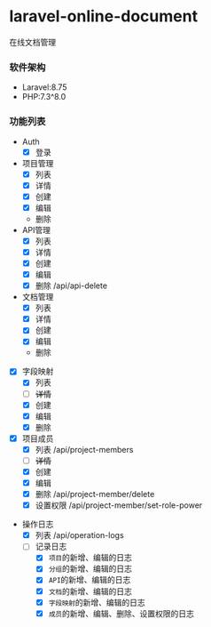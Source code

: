 # laravel-online-document
在线文档管理


### 软件架构
- Laravel:8.75
- PHP:7.3^8.0


### 功能列表
- Auth
    - [X] 登录
- 项目管理 
    - [X] 列表
    - [X] 详情
    - [X] 创建
    - [X] 编辑
    - 删除
- API管理 
    - [X] 列表
    - [X] 详情
    - [X] 创建
    - [X] 编辑
    - [X] 删除 /api/api-delete
- 文档管理 
    - [X] 列表
    - [X] 详情
    - [X] 创建
    - [X] 编辑
    - 删除
- [X] 字段映射
    - [X] 列表
    - [ ] ~~详情~~
    - [X] 创建
    - [X] 编辑
    - [X] 删除
- [X] 项目成员
    - [X] 列表 /api/project-members
    - [ ] ~~详情~~
    - [X] 创建
    - [X] 编辑
    - [X] 删除 /api/project-member/delete
    - [X] 设置权限 /api/project-member/set-role-power
- 操作日志
    - [X] 列表 /api/operation-logs
    - [ ] 记录日志
      - [X] `项目`的新增、编辑的日志
      - [X] `分组`的新增、编辑的日志
      - [X] `API`的新增、编辑的日志
      - [X] `文档`的新增、编辑的日志
      - [X] `字段映射`的新增、编辑的日志
      - [X] `成员`的新增、编辑、删除、设置权限的日志
